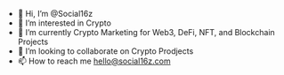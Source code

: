 - 👋 Hi, I’m @Social16z
- 👀 I’m interested in Crypto
- 🌱 I’m currently Crypto Marketing for Web3, DeFi, NFT, and Blockchain Projects
- 💞️ I’m looking to collaborate on Crypto Prodjects
- 📫 How to reach me hello@social16z.com

<!---
Social16z/Social16z is a ✨ special ✨ repository because its `README.md` (this file) appears on your GitHub profile.
You can click the Preview link to take a look at your changes.
--->
